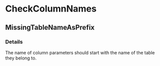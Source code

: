 ﻿---  
uid: Validator_2_53_2  
---

# CheckColumnNames

## MissingTableNameAsPrefix

### Details

The name of column parameters should start with the name of the table they belong to.
